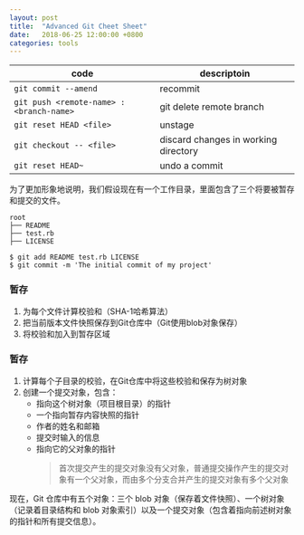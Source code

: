 ```yaml
---
layout: post
title:  "Advanced Git Cheet Sheet"
date:   2018-06-25 12:00:00 +0800
categories: tools
---
```


|code|descriptoin|
|---|---|
|`git commit --amend`|recommit|
|`git push <remote-name> :<branch-name>`|git delete remote branch|
|`git reset HEAD <file>`|unstage|
|`git checkout -- <file>`|discard changes in working directory|
|`git reset HEAD~ `|undo a commit|


为了更加形象地说明，我们假设现在有一个工作目录，里面包含了三个将要被暂存和提交的文件。 
    
    root
    ├── README
    ├── test.rb
    ├── LICENSE

```
$ git add README test.rb LICENSE
$ git commit -m 'The initial commit of my project'
```

### 暂存
1.  为每个文件计算校验和（SHA-1哈希算法）
1.  把当前版本文件快照保存到Git仓库中（Git使用blob对象保存）
1.  将校验和加入到暂存区域

### 暂存
1.  计算每个子目录的校验，在Git仓库中将这些校验和保存为树对象
1.  创建一个提交对象，包含：
    *  指向这个树对象（项目根目录）的指针
    *  一个指向暂存内容快照的指针
    *  作者的姓名和邮箱
    *  提交时输入的信息
    *  指向它的父对象的指针
       >首次提交产生的提交对象没有父对象，普通提交操作产生的提交对象有一个父对象，而由多个分支合并产生的提交对象有多个父对象

现在，Git 仓库中有五个对象：三个 blob 对象（保存着文件快照）、一个树对象（记录着目录结构和 blob 对象索引）以及一个提交对象（包含着指向前述树对象的指针和所有提交信息）。
